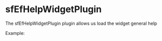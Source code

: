 sfEfHelpWidgetPlugin
====================

The sfEfHelpWidgetPlugin plugin allows us load the widget general help

Example:

<div class="efhelp" effield="[?php echo $form[$name]->renderId() ?]">

</div>